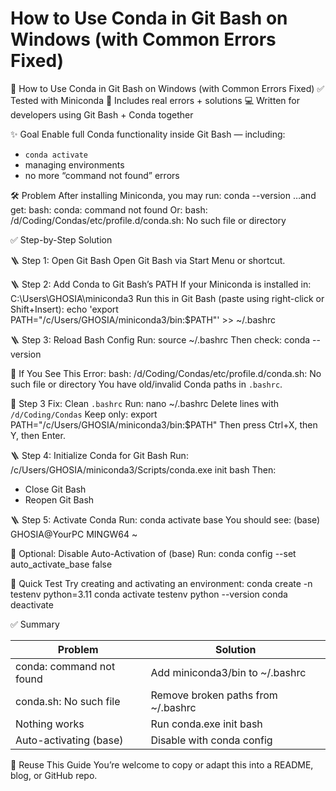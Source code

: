 # How to Use Conda in Git Bash on Windows (with Common Errors Fixed)

🐍 How to Use Conda in Git Bash on Windows (with Common Errors Fixed)
✅ Tested with Miniconda
🧠 Includes real errors + solutions
💻 Written for developers using Git Bash + Conda together

✨ Goal
Enable full Conda functionality inside Git Bash — including:
- `conda activate`
- managing environments
- no more “command not found” errors

🛠️ Problem
After installing Miniconda, you may run:
    conda --version
…and get:
    bash: conda: command not found
Or:
    bash: /d/Coding/Condas/etc/profile.d/conda.sh: No such file or directory

✅ Step-by-Step Solution

🪜 Step 1: Open Git Bash
Open Git Bash via Start Menu or shortcut.

🪜 Step 2: Add Conda to Git Bash’s PATH
If your Miniconda is installed in:
    C:\Users\GHOSIA\miniconda3
Run this in Git Bash (paste using right-click or Shift+Insert):
    echo 'export PATH="/c/Users/GHOSIA/miniconda3/bin:$PATH"' >> ~/.bashrc

🪜 Step 3: Reload Bash Config
Run:
    source ~/.bashrc
Then check:
    conda --version

🧱 If You See This Error:
    bash: /d/Coding/Condas/etc/profile.d/conda.sh: No such file or directory
You have old/invalid Conda paths in `.bashrc`.

🔧 Step 3 Fix: Clean `.bashrc`
Run:
    nano ~/.bashrc
Delete lines with `/d/Coding/Condas`
Keep only:
    export PATH="/c/Users/GHOSIA/miniconda3/bin:$PATH"
Then press Ctrl+X, then Y, then Enter.

🪜 Step 4: Initialize Conda for Git Bash
Run:
    /c/Users/GHOSIA/miniconda3/Scripts/conda.exe init bash
Then:
- Close Git Bash
- Reopen Git Bash

🪜 Step 5: Activate Conda
Run:
    conda activate base
You should see:
    (base) GHOSIA@YourPC MINGW64 ~

🧼 Optional: Disable Auto-Activation of (base)
Run:
    conda config --set auto_activate_base false

🧪 Quick Test
Try creating and activating an environment:
    conda create -n testenv python=3.11
    conda activate testenv
    python --version
    conda deactivate

✅ Summary

| Problem                        | Solution                                 |
|-------------------------------|------------------------------------------|
| conda: command not found      | Add miniconda3/bin to ~/.bashrc          |
| conda.sh: No such file        | Remove broken paths from ~/.bashrc       |
| Nothing works                 | Run conda.exe init bash                  |
| Auto-activating (base)        | Disable with conda config                |

📂 Reuse This Guide
You’re welcome to copy or adapt this into a README, blog, or GitHub repo.
